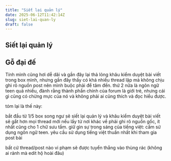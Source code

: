 ```yaml
---
title: "Siết lại quản lý"
date: 2025-06-12T11:42:14Z
slug: siet-lai-quan-ly
draft: false
---
```


## Siết lại quản lý

## Gỗ đại đế

Tính mình cũng hơi dễ dãi và gần đây lại thả lỏng khâu kiểm duyệt bài viết trong box mình, nhưng gần đây thấy có khá nhiều thread lập mà không chịu ghi rõ nguồn post nên mình buộc phải để tâm đến.
thứ 2 nữa là ngôn ngữ teen quá nhiều, đành rằng thành phần chính của forum là giới trẻ, nhưng cái gì cũng có chừng mực của nó và không phải ai cũng thích và đọc hiểu được.
 
tóm lại là thế này:
 

bắt đầu từ 1/5 box song ngư sẽ siết lại quản lý và khâu kiểm duyệt bài viết sẽ gắt hơn
mọi thread mới nếu lấy từ nơi khác về phải ghi rõ nguồn gốc, ít nhất cũng cho 1 chữ sưu tầm.
giữ gìn sự trong sáng của tiếng việt: cấm sử dụng ngôn ngữ teen. yêu cầu sử dụng tiếng việt thuần nhất khi tham gia post bài

bất cứ thread/post nào vi phạm sẽ được tuyển thẳng vào thùng rác (không ai rảnh mà edit hộ hoài đâu)